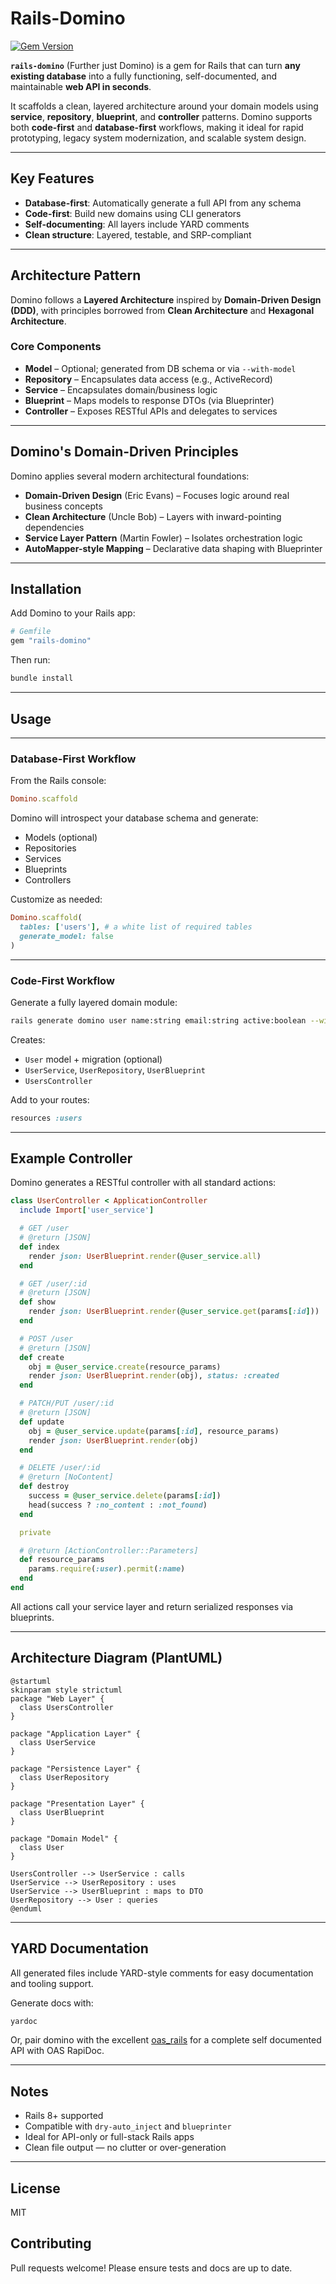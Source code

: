 # Rails-Domino

[![Gem Version](https://badge.fury.io/rb/rails-domino.svg)](https://badge.fury.io/rb/rails-domino)

**`rails-domino`** (Further just Domino) is a gem for Rails that can turn **any existing database** into a fully functioning, self-documented, and maintainable **web API in seconds**.

It scaffolds a clean, layered architecture around your domain models using **service**, **repository**, **blueprint**, and **controller** patterns. Domino supports both **code-first** and **database-first** workflows, making it ideal for rapid prototyping, legacy system modernization, and scalable system design.

---

## Key Features

- **Database-first**: Automatically generate a full API from any schema
- **Code-first**: Build new domains using CLI generators
- **Self-documenting**: All layers include YARD comments
- **Clean structure**: Layered, testable, and SRP-compliant

---

## Architecture Pattern

Domino follows a **Layered Architecture** inspired by **Domain-Driven Design (DDD)**, with principles borrowed from **Clean Architecture** and **Hexagonal Architecture**.

### Core Components

- **Model** – Optional; generated from DB schema or via `--with-model`
- **Repository** – Encapsulates data access (e.g., ActiveRecord)
- **Service** – Encapsulates domain/business logic
- **Blueprint** – Maps models to response DTOs (via Blueprinter)
- **Controller** – Exposes RESTful APIs and delegates to services

---

## Domino's Domain-Driven Principles

Domino applies several modern architectural foundations:

- **Domain-Driven Design** (Eric Evans) – Focuses logic around real business concepts
- **Clean Architecture** (Uncle Bob) – Layers with inward-pointing dependencies
- **Service Layer Pattern** (Martin Fowler) – Isolates orchestration logic
- **AutoMapper-style Mapping** – Declarative data shaping with Blueprinter

---

## Installation

Add Domino to your Rails app:

```ruby
# Gemfile
gem "rails-domino"
```

Then run:

```bash
bundle install
```

---

## Usage

---

### Database-First Workflow

From the Rails console:

```ruby
Domino.scaffold
```

Domino will introspect your database schema and generate:
- Models (optional)
- Repositories
- Services
- Blueprints
- Controllers

Customize as needed:

```ruby
Domino.scaffold(
  tables: ['users'], # a white list of required tables
  generate_model: false
)
```

---

### Code-First Workflow

Generate a fully layered domain module:

```bash
rails generate domino user name:string email:string active:boolean --with-model
```

Creates:
- `User` model + migration (optional)
- `UserService`, `UserRepository`, `UserBlueprint`
- `UsersController`

Add to your routes:

```ruby
resources :users
```

---

## Example Controller

Domino generates a RESTful controller with all standard actions:

```ruby
class UserController < ApplicationController
  include Import['user_service']

  # GET /user
  # @return [JSON]
  def index
    render json: UserBlueprint.render(@user_service.all)
  end

  # GET /user/:id
  # @return [JSON]
  def show
    render json: UserBlueprint.render(@user_service.get(params[:id]))
  end

  # POST /user
  # @return [JSON]
  def create
    obj = @user_service.create(resource_params)
    render json: UserBlueprint.render(obj), status: :created
  end

  # PATCH/PUT /user/:id
  # @return [JSON]
  def update
    obj = @user_service.update(params[:id], resource_params)
    render json: UserBlueprint.render(obj)
  end

  # DELETE /user/:id
  # @return [NoContent]
  def destroy
    success = @user_service.delete(params[:id])
    head(success ? :no_content : :not_found)
  end

  private

  # @return [ActionController::Parameters]
  def resource_params
    params.require(:user).permit(:name)
  end
end
```

All actions call your service layer and return serialized responses via blueprints.

---

## Architecture Diagram (PlantUML)

```plantuml
@startuml
skinparam style strictuml
package "Web Layer" {
  class UsersController
}

package "Application Layer" {
  class UserService
}

package "Persistence Layer" {
  class UserRepository
}

package "Presentation Layer" {
  class UserBlueprint
}

package "Domain Model" {
  class User
}

UsersController --> UserService : calls
UserService --> UserRepository : uses
UserService --> UserBlueprint : maps to DTO
UserRepository --> User : queries
@enduml
```

---

## YARD Documentation

All generated files include YARD-style comments for easy documentation and tooling support.

Generate docs with:

```bash
yardoc
```

Or, pair domino with the excellent [oas_rails](https://github.com/a-chacon/oas_rails) for a complete self documented API with OAS RapiDoc.

---

## Notes

- Rails 8+ supported
- Compatible with `dry-auto_inject` and `blueprinter`
- Ideal for API-only or full-stack Rails apps
- Clean file output — no clutter or over-generation

---

## License

MIT

## Contributing

Pull requests welcome! Please ensure tests and docs are up to date.
